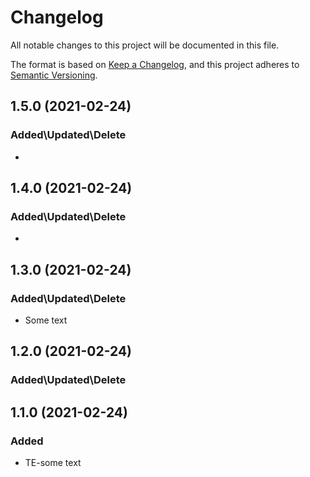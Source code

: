 # Changelog
All notable changes to this project will be documented in this file.
 
The format is based on [Keep a Changelog](https://keepachangelog.com/en/1.0.0/),
and this project adheres to [Semantic Versioning](https://semver.org/spec/v2.0.0.html).

## 1.5.0 (2021-02-24)
### Added\Updated\Delete 
- 

## 1.4.0 (2021-02-24)
### Added\Updated\Delete 
- 

## 1.3.0 (2021-02-24)
### Added\Updated\Delete 
- Some text

## 1.2.0 (2021-02-24)
### Added\Updated\Delete 

## 1.1.0 (2021-02-24)
### Added
- TE-some text